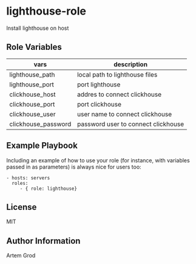 lighthouse-role
=========

Install lighthouse on host

Role Variables
--------------

|vars|description|
|----------|---------------|
|lighthouse_path| local path to lighthouse files|
|lighthouse_port| port lighthouse|
|clickhouse_host| addres to connect  clickhouse|
|clickhouse_port|port clickhouse|
|clickhouse_user| user name to connect clickhouse|
|clickhouse_password| password user to connect clickhouse|


Example Playbook
----------------

Including an example of how to use your role (for instance, with variables passed in as parameters) is always nice for users too:

    - hosts: servers
      roles:
         - { role: lighthouse}

License
-------
MIT

Author Information
------------------

Artem Grod
